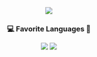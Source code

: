 <div align="center">
  <img src="https://capsule-render.vercel.app/api?type=waving&fontColor=FFFFFF&color=0:e53935,100:e35d5b&height=300&section=header&text=HJ%27s%20Github&fontSize=90"/>
</div>
<h3 align="center">💻 Favorite Languages 🚀</h3>
<div align="center">
  <img src="https://github-readme-stats.vercel.app/api/top-langs/?username=salmon99&layout=compact&size_weight=0&count_weight=1"/>
  <img src="https://img.shields.io/badge/python-20232a.svg?style=for-the-badge&logo=python&logoColor=3776AB" />
</div>
